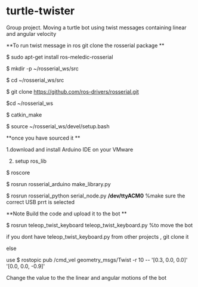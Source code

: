 # turtle-twister

Group project. Moving a turtle bot using twist messages containing linear and angular velocity

**To run twist message in ros git clone the rosserial package **

$ sudo apt-get install ros-meledic-rosserial

$ mkdir -p ~/rosserial_ws/src

$ cd ~/rosserial_ws/src

$ git clone https://github.com/ros-drivers/rosserial.git

$cd ~/rosserial_ws

$ catkin_make

$ source ~/rosserial_ws/devel/setup.bash


**once you have sourced it  **

1.download and install Arduino IDE on your VMware 

2. setup ros_lib

$ roscore

$ rosrun rosserial_arduino make_library.py   

$ rosrun rosserial_python serial_node.py **/dev/ttyACM0** %make sure the correct USB prrt is selected 


**Note Build the code and upload it to the bot **

$ rosrun teleop_twist_keyboard teleop_twist_keyboard.py %to move the bot 

if you dont have teleop_twist_keyboard.py from other projects , git clone it 

 else 
 
 use $ rostopic pub /cmd_vel geometry_msgs/Twist -r 10 -- '[0.3, 0.0, 0.0]' '[0.0, 0.0, -0.9]' 


 Change the value to the the linear and angular motions of the bot 
